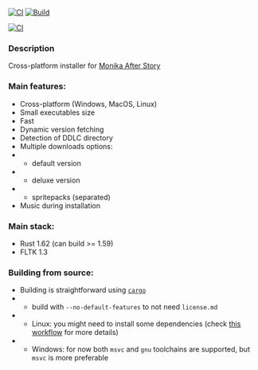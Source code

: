 [![CI](https://github.com/Monika-After-Story/mas-installer/actions/workflows/ci.yml/badge.svg?branch=master)](https://github.com/Monika-After-Story/mas-installer/actions/workflows/ci.yml) [![Build](https://github.com/Monika-After-Story/mas-installer/actions/workflows/build.yml/badge.svg?branch=master)](https://github.com/Monika-After-Story/mas-installer/actions/workflows/build.yml)

[![CI](https://github.com/Monika-After-Story/mas-installer/actions/workflows/ci.yml/badge.svg?branch=dev)](https://github.com/Monika-After-Story/mas-installer/actions/workflows/ci.yml)

### Description
Cross-platform installer for [Monika After Story](https://github.com/Monika-After-Story/MonikaModDev)

### Main features:
- Cross-platform (Windows, MacOS, Linux)
- Small executables size
- Fast
- Dynamic version fetching
- Detection of DDLC directory
- Multiple downloads options:
- - default version
- - deluxe version
- - spritepacks (separated)
- Music during installation

### Main stack:
- Rust 1.62 (can build >= 1.59)
- FLTK 1.3

### Building from source:
- Building is straightforward using [`cargo`](https://github.com/rust-lang/cargo/)
- - build with `--no-default-features` to not need `license.md`
- - Linux: you might need to install some dependencies (check [this workflow](https://github.com/Monika-After-Story/mas-installer/blob/master/.github/workflows/build.yml) for more details)
- - Windows: for now both `msvc` and `gnu` toolchains are supported, but `msvc` is more preferable
